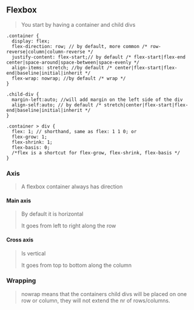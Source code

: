 ## Flexbox

> You start by having a container and child divs
>
```
.container {
  display: flex;
  flex-direction: row; // by default, more common /* row-reverse|column|column-reverse */
  justify-content: flex-start;// by default /* flex-start|flex-end center|space-around|space-between|space-evenly */
  align-items: stretch; //by default /* center|flex-start|flex-end|baseline|initial|inherit */
  flex-wrap: nowrap; //by default /* wrap */
}
```

```
.child-div {
  margin-left:auto; //will add margin on the left side of the div
  align-self:auto; // by default /* stretch|center|flex-start|flex-end|baseline|initial|inherit */
}
```

```
.container > div {
  flex: 1; // shorthand, same as flex: 1 1 0; or
  flex-grow: 1;
  flex-shrink: 1;
  flex-basis: 0;
  /*flex is a shortcut for flex-grow, flex-shrink, flex-basis */
}
```

### Axis
> A flexbox container always has direction
> 

#### Main axis
> By default it is horizontal 
>
> It goes from left to right along the row

#### Cross axis
> Is vertical 
>
> It goes from top to bottom along the column


### Wrapping

> nowrap means that the containers child divs will be placed on one row or column, 
> they will not extend the nr of rows/columns.

